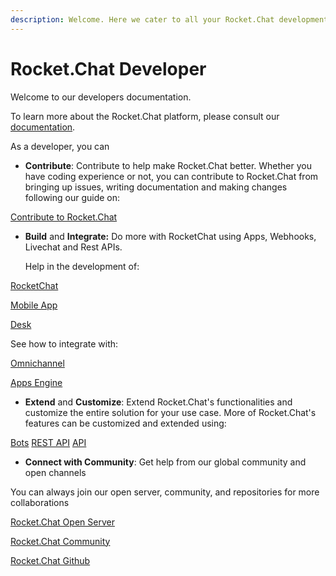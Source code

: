 ```yaml
---
description: Welcome. Here we cater to all your Rocket.Chat development needs.
---
```


# Rocket.Chat Developer

Welcome to our developers documentation.

To learn more about the Rocket.Chat platform, please consult our [documentation](https://docs.rocket.chat).

As a developer, you can&#x20;

* **Contribute**: Contribute to help make Rocket.Chat better. Whether you have coding experience or not, you can contribute to Rocket.Chat from bringing up issues, writing documentation and making changes following our guide on:

[Contribute to Rocket.Chat](https://developer.rocket.chat/rocket.chat/contribute-to-rocket.chat)

*   **Build** and **Integrate:** Do more with RocketChat using Apps, Webhooks, Livechat and Rest APIs.

    Help in the development of:

[RocketChat](https://developer.rocket.chat/rocket.chat/rocket.chat-server)

[Mobile App](https://developer.rocket.chat/mobile-app/mobile-app-environment-setup)

[Desk](https://developer.rocket.chat/desktop-app/desktop-app-environment-setup)

See how to integrate with:

[Omnichannel](https://developer.rocket.chat/omnichannel/omnichannel-environment-setup)

[Apps Engine](https://developer.rocket.chat/apps-engine/rocket.chat-app)

* **Extend** and **Customize**: Extend Rocket.Chat's functionalities and customize the entire solution for your use case. More of Rocket.Chat's features can be customized and extended using:

[Bots](https://developer.rocket.chat/bots/bots-development-environment-setup)
[REST API](https://developer.rocket.chat/reference/api/rest-api)
[API](https://developer.rocket.chat/reference/api)

* **Connect with Community**: Get help from our global community and open channels

You can always join our open server, community, and repositories for more collaborations

[Rocket.Chat Open Server](https://open.rocket.chat/home)

[Rocket.Chat Community](https://community.rocket.chat/)

[Rocket.Chat Github](https://github.com/RocketChat)
